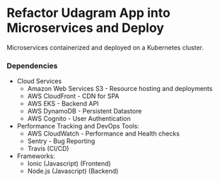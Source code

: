 # Refactor Udagram App into Microservices and Deploy

Microservices containerized and deployed on a Kubernetes cluster.

### Dependencies
* Cloud Services
    * Amazon Web Services S3 - Resource hosting and deployments
    * AWS CloudFront - CDN for SPA
    * AWS EKS - Backend API
    * AWS DynamoDB - Persistent Datastore
    * AWS Cognito - User Authentication
* Performance Tracking and DevOps Tools:
    * AWS CloudWatch - Performance and Health checks
    * Sentry - Bug Reporting
    * Travis (CI/CD)
* Frameworks:
    * Ionic (Javascript) (Frontend)
    * Node.js (Javascript) (Backend)